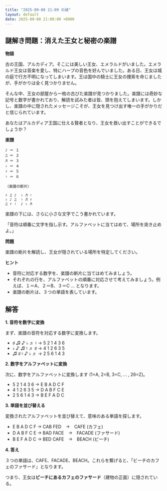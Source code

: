 ```yaml
---
title: "2025-09-08 21:09 の謎"
layout: default
date: 2025-09-08 21:09:00 +0900
---
```

## 謎解き問題：消えた王女と秘密の楽譜

**物語**

古の王国、アルカディア。そこには美しい王女、エメラルドがいました。エメラルド王女は音楽を愛し、特にハープの音色を好んでいました。ある日、王女は城の庭で行方不明になってしまいます。王は国中の騎士に王女の捜索を命じましたが、手がかりは全く見つかりません。

そんな中、王女の部屋から一枚の古びた楽譜が見つかりました。楽譜には奇妙な記号と数字が書かれており、解読を試みた者は皆、頭を抱えてしまいます。しかし、楽譜の中に隠されたメッセージこそが、王女を見つけ出す唯一の手がかりだと信じられています。

あなたはアルカディア王国に仕える賢者となり、王女を救い出すことができるでしょうか？

**楽譜**

```
♪ ＝ １
♫ ＝ ２
♬ ＝ ３
♭ ＝ ４
♯ ＝ ５
♮ ＝ ６

（楽譜の断片）

♯ ♫ ♪  ♭ ♬ ♮
♭ ♪ ♫  ♮ ♬ ♯
♫ ♯ ♮  ♪ ♭ ♬
```

楽譜の下には、さらに小さな文字でこう書かれています。

「音符は順番に文字を指し示す。アルファベットに当てはめて、場所を突き止めよ。」

**問題**

楽譜の断片を解読し、王女が隠されている場所を特定してください。

**ヒント**

*   音符に対応する数字を、楽譜の断片に当てはめてみましょう。
*   それぞれの行を、アルファベットの順番に対応させて考えてみましょう。例えば、１＝A、２＝B、３＝C ... となります。
*   楽譜の断片は、３つの単語を表しています。

## 解答

**1. 音符を数字に変換**

まず、楽譜の音符を対応する数字に変換します。

*   ♯ ♫ ♪  ♭ ♬ ♮  →  5 2 1 4 3 6
*   ♭ ♪ ♫  ♮ ♬ ♯  →  4 1 2 6 3 5
*   ♫ ♯ ♮  ♪ ♭ ♬  →  2 5 6 1 4 3

**2. 数字をアルファベットに変換**

次に、数字をアルファベットに変換します (1=A, 2=B, 3=C, ... , 26=Z)。

*   5 2 1 4 3 6  →  E B A D C F
*   4 1 2 6 3 5  →  D A B F C E
*   2 5 6 1 4 3  →  B E F A D C

**3. 単語を並び替える**

変換されたアルファベットを並び替えて、意味のある単語を探します。

*   E B A D C F  →  CAB FED　→　CAFE (カフェ)
*   D A B F C E  →  BAD FACE　→　FACADE (ファサード)
*   B E F A D C  →  BED CAFE　→　BEACH (ビーチ)

**4. 答え**

３つの単語は、CAFE、FACADE、BEACH。これらを繋げると、「ビーチのカフェのファサード」となります。

つまり、王女は**ビーチにあるカフェのファサード**（建物の正面）に隠されている。
